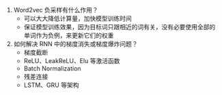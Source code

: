 1. Word2vec 负采样有什么作用？
    - 可以大大降低计算量，加快模型训练时间
    - 保证模型训练效果，因为目标词只跟相近的词有关，没有必要使用全部的单词作为负例，来更新它们的权重
2. 如何解决 RNN 中的梯度消失或梯度爆炸问题？
    - 梯度截断
    - ReLU、LeakReLU、Elu 等激活函数
    - Batch Normalization
    - 残差连接
    - LSTM、GRU 等架构

